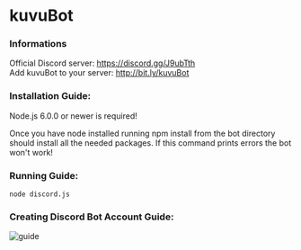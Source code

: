 # kuvuBot

### Informations
Official Discord server: https://discord.gg/J9ubTth <br>
Add kuvuBot to your server: http://bit.ly/kuvuBot

### Installation Guide:
Node.js 6.0.0 or newer is required!

Once you have node installed running npm install from the bot directory should install all the needed packages. If this command prints errors the bot won't work!

### Running Guide:
`node discord.js`

### Creating Discord Bot Account Guide:

![guide](https://kuvus.pl/bot/bot-account-1.png)
